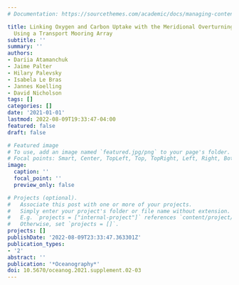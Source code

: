 ```yaml
---
# Documentation: https://sourcethemes.com/academic/docs/managing-content/

title: Linking Oxygen and Carbon Uptake with the Meridional Overturning Circulation
  Using a Transport Mooring Array
subtitle: ''
summary: ''
authors:
- Dariia Atamanchuk
- Jaime Palter
- Hilary Palevsky
- Isabela Le Bras
- Jannes Koelling
- David Nicholson
tags: []
categories: []
date: '2021-01-01'
lastmod: 2022-08-09T19:33:47-04:00
featured: false
draft: false

# Featured image
# To use, add an image named `featured.jpg/png` to your page's folder.
# Focal points: Smart, Center, TopLeft, Top, TopRight, Left, Right, BottomLeft, Bottom, BottomRight.
image:
  caption: ''
  focal_point: ''
  preview_only: false

# Projects (optional).
#   Associate this post with one or more of your projects.
#   Simply enter your project's folder or file name without extension.
#   E.g. `projects = ["internal-project"]` references `content/project/deep-learning/index.md`.
#   Otherwise, set `projects = []`.
projects: []
publishDate: '2022-08-09T23:33:47.363301Z'
publication_types:
- '2'
abstract: ''
publication: '*Oceanography*'
doi: 10.5670/oceanog.2021.supplement.02-03
---
```

